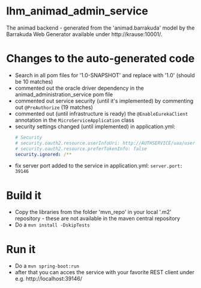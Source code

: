 # lhm_animad_admin_service
The animad backend - generated from the 'animad.barrakuda' model by the Barrakuda Web Generator available under http://krause:10001/.

# Changes to the auto-generated code
* Search in all pom files for '1.0-SNAPSHOT' and replace with '1.0' (should be 10 matches)
* commented out the oracle driver dependency in the animad_administration_service pom file
* commented out service security (until it's implemented) by commenting out `@PreAuthorize` (19 matches)
* commented out (until infrastructure is ready) the `@EnableEurekaClient` annotation in the `MicroServiceApplication` class
* security settings changed (until implemented) in application.yml:
    ```application.yml
    # Security
    # security.oauth2.resource.userInfoUri: http://AUTHSERVICE/uaa/user
    # security.oauth2.resource.preferTokenInfo: false
    security.ignored: /**
    ```
* fix server port added to the service in application.yml: `server.port: 39146`

# Build it
* Copy the libraries from the folder 'mvn_repo' in your local '.m2' repository - these are not available in the maven central repository
* Do a `mvn install -DskipTests`

# Run it
* Do a `mvn spring-boot:run`
* after that you can acces the service with your favorite REST client under e.g. http://localhost:39146/
